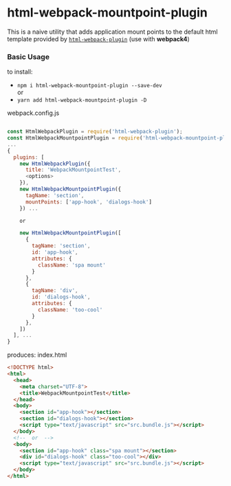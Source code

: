 # html-webpack-mountpoint-plugin

This is a naive utility that adds application mount points to the default html template provided by [`html-webpack-plugin`](https://github.com/jantimon/html-webpack-plugin) (use with **webpack4**)

### Basic Usage
to install:
- `npm i html-webpack-mountpoint-plugin --save-dev`  
or
- `yarn add html-webpack-mountpoint-plugin -D`



webpack.config.js
```javascript

const HtmlWebpackPlugin = require('html-webpack-plugin');
const HtmlWebpackMountpointPlugin = require('html-webpack-mountpoint-plugin');
...
{
  plugins: [
    new HtmlWebpackPlugin({
      title: 'WebpackMountpointTest',
      <options>
    }),
    new HtmlWebpackMountpointPlugin({
      tagName: 'section',
      mountPoints: ['app-hook', 'dialogs-hook']
    }) ...

    or

    new HtmlWebpackMountpointPlugin([
      {
        tagName: 'section',
        id: 'app-hook',
        attributes: {
          className: 'spa mount'
        }
      },
      {
        tagName: 'div',
        id: 'dialogs-hook',
        attributes: {
          className: 'too-cool'
        }
      },
    ])
  ], ...
}
```

produces:  index.html
```html
<!DOCTYPE html>
<html>
  <head>
    <meta charset="UTF-8">
    <title>WebpackMountpointTest</title>
  </head>
  <body>
    <section id="app-hook"></section>
    <section id="dialogs-hook"></section>
    <script type="text/javascript" src="src.bundle.js"></script>
  </body>
  <!--  or  -->
  <body>
    <section id="app-hook" class="spa mount"></section>
    <div id="dialogs-hook" class="too-cool"></div>
    <script type="text/javascript" src="src.bundle.js"></script>
  </body>
</html>
```
